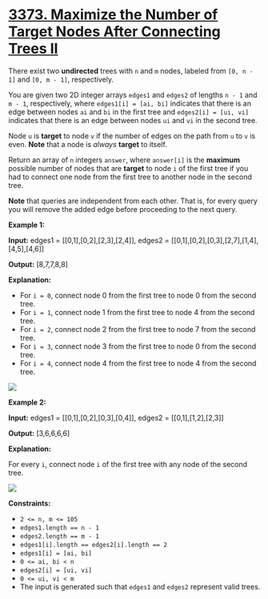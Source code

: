 # [3373. Maximize the Number of Target Nodes After Connecting Trees II](https://leetcode.com/problems/maximize-the-number-of-target-nodes-after-connecting-trees-ii/)

There exist two  **undirected** trees with  `n`  and  `m`  nodes, labeled from  `[0, n - 1]`  and  `[0, m - 1]`, respectively.

You are given two 2D integer arrays  `edges1`  and  `edges2`  of lengths  `n - 1`  and  `m - 1`, respectively, where  `edges1[i] = [ai, bi]`  indicates that there is an edge between nodes  `ai`  and  `bi`  in the first tree and  `edges2[i] = [ui, vi]`  indicates that there is an edge between nodes  `ui`  and  `vi`  in the second tree.

Node  `u`  is  **target**  to node  `v`  if the number of edges on the path from  `u`  to  `v`  is even. **Note**  that a node is  _always_  **target**  to itself.

Return an array of  `n`  integers  `answer`, where  `answer[i]`  is the  **maximum**  possible number of nodes that are  **target**  to node  `i`  of the first tree if you had to connect one node from the first tree to another node in the second tree.

**Note**  that queries are independent from each other. That is, for every query you will remove the added edge before proceeding to the next query.

**Example 1:**

**Input:**  edges1 = [[0,1],[0,2],[2,3],[2,4]], edges2 = [[0,1],[0,2],[0,3],[2,7],[1,4],[4,5],[4,6]]

**Output:**  [8,7,7,8,8]

**Explanation:**

-   For  `i = 0`, connect node 0 from the first tree to node 0 from the second tree.
-   For  `i = 1`, connect node 1 from the first tree to node 4 from the second tree.
-   For  `i = 2`, connect node 2 from the first tree to node 7 from the second tree.
-   For  `i = 3`, connect node 3 from the first tree to node 0 from the second tree.
-   For  `i = 4`, connect node 4 from the first tree to node 4 from the second tree.

![](https://assets.leetcode.com/uploads/2024/09/24/3982-1.png)

**Example 2:**

**Input:**  edges1 = [[0,1],[0,2],[0,3],[0,4]], edges2 = [[0,1],[1,2],[2,3]]

**Output:**  [3,6,6,6,6]

**Explanation:**

For every  `i`, connect node  `i`  of the first tree with any node of the second tree.

![](https://assets.leetcode.com/uploads/2024/09/24/3928-2.png)

**Constraints:**

-   `2 <= n, m <= 105`
-   `edges1.length == n - 1`
-   `edges2.length == m - 1`
-   `edges1[i].length == edges2[i].length == 2`
-   `edges1[i] = [ai, bi]`
-   `0 <= ai, bi < n`
-   `edges2[i] = [ui, vi]`
-   `0 <= ui, vi < m`
-   The input is generated such that  `edges1`  and  `edges2`  represent valid trees.
